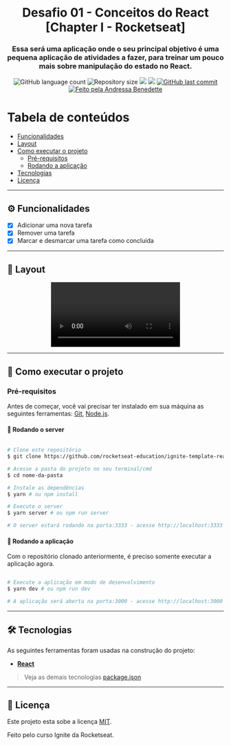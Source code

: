 <h1 align="center">
			Desafio 01 - Conceitos do React [Chapter I - Rocketseat]
</h1>

<h3 align="center">
    Essa será uma aplicação onde o seu principal objetivo é uma pequena aplicação de atividades a fazer, para treinar um pouco mais sobre manipulação do estado no React.
</h3>

<p align="center">
  <img alt="GitHub language count" src="https://img.shields.io/github/languages/count/andressa-lw/ignite-desafio01?style=flat-square&&color=%2304D361" />

  <img alt="Repository size" src="https://img.shields.io/github/repo-size/andressa-lw/ignite-desafio01?style=flat-square" />
	
  <img src="https://img.shields.io/github/stars/andressa-lw/ignite-desafio01?style=flat-square" />
  
  <img src="https://img.shields.io/github/license/andressa-lw/ignite-desafio01?style=flat-square" />

  <a href="https://github.com/andressa-lw/ignite-desafio01/commits/master">
    <img alt="GitHub last commit" src="https://img.shields.io/github/last-commit/andressa-lw/ignite-desafio01?style=flat-square&">
  </a>

  <a href="https://rocketseat.com.br">
    <img alt="Feito pela Andressa Benedette" src="https://img.shields.io/badge/feito%20por-Andressa%20Benedette-%237519C1?style=flat-square&">
  </a>
</p>

Tabela de conteúdos
=================
<!--ts-->
   * [Funcionalidades](#%EF%B8%8F-funcionalidades)
   * [Layout](#-layout)
   * [Como executar o projeto](#-como-executar-o-projeto)
     * [Pré-requisitos](#pré-requisitos)
     * [Rodando a aplicação](#-rodando-a-aplicação)
   * [Tecnologias](#-tecnologias)
   * [Licença](#-licença)
<!--te-->

---

## ⚙️ Funcionalidades

- [x] Adicionar uma nova tarefa
- [x] Remover uma tarefa
- [x] Marcar e desmarcar uma tarefa como concluída

---

## 🎨 Layout

<p align="center" style="display: flex; align-items: flex-start; justify-content: center;">
  <video width:"100%" src="https://s3.us-west-2.amazonaws.com/secure.notion-static.com/04e38cba-e14d-4512-a4fa-ee24152ab75f/challenge2.mp4?X-Amz-Algorithm=AWS4-HMAC-SHA256&X-Amz-Content-Sha256=UNSIGNED-PAYLOAD&X-Amz-Credential=AKIAT73L2G45EIPT3X45%2F20220704%2Fus-west-2%2Fs3%2Faws4_request&X-Amz-Date=20220704T223559Z&X-Amz-Expires=86400&X-Amz-Signature=2afa16386af3adcfb7a87b6ee1034dfa0664e2268db1b1a24cee2609b5329e49&X-Amz-SignedHeaders=host&x-id=GetObject" />
</p>

---

## 🚀 Como executar o projeto

### Pré-requisitos

Antes de começar, você vai precisar ter instalado em sua máquina as seguintes ferramentas:
[Git](https://git-scm.com), [Node.js](https://nodejs.org/en/). 

#### 🧭 Rodando o server

```bash

# Clone este repositório
$ git clone https://github.com/rocketseat-education/ignite-template-reactjs-conceitos-do-react

# Acesse a pasta do projeto no seu terminal/cmd
$ cd nome-da-pasta

# Instale as dependências
$ yarn # ou npm install

# Execute o server
$ yarn server # ou npm run server

# O server estará rodando na porta:3333 - acesse http://localhost:3333

```

#### 🧭 Rodando a aplicação

Com o repositório clonado anteriormente, é preciso somente executar a aplicação agora.

```bash

# Execute a aplicação em modo de desenvolvimento
$ yarn dev # ou npm run dev

# A aplicação será aberta na porta:3000 - acesse http://localhost:3000

```

---

## 🛠 Tecnologias

As seguintes ferramentas foram usadas na construção do projeto:

-   **[React](https://reactjs.org/)**

> Veja as demais tecnologias  [package.json](https://github.com/andressa-lw/ignite-desafio01/blob/master/package.json)

---

## 📝 Licença

Este projeto esta sobe a licença [MIT](./LICENSE).

Feito pelo curso Ignite da Rocketseat.